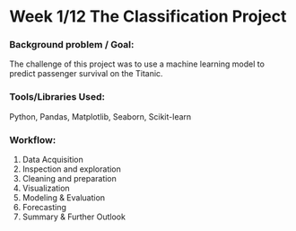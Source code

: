 # Week 1/12 The Classification Project
   
### Background problem / Goal:
The challenge of this project was to use a machine learning model to predict passenger survival on the Titanic.

### Tools/Libraries Used: 
Python, Pandas, Matplotlib, Seaborn, Scikit-learn

### Workflow:
1. Data Acquisition
2. Inspection and exploration
3. Cleaning and preparation
4. Visualization
5. Modeling & Evaluation
6. Forecasting
7. Summary & Further Outlook
